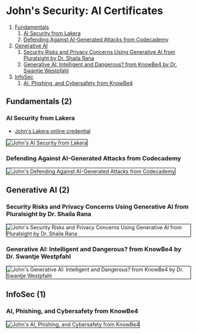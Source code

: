 # John's Security: AI Certificates
1. [Fundamentals](#fundamentals-2)
    1. [AI Security from Lakera](#ai-security-from-lakera)
    1. [Defending Against AI-Generated Attacks from Codecademy](#defending-against-ai-generated-attacks-from-codecademy)
1. [Generative AI](#generative-ai-2)
    1. [Security Risks and Privacy Concerns Using Generative AI from Pluralsight by Dr. Shaila Rana](#security-risks-and-privacy-concerns-using-generative-ai-from-pluralsight-by-dr-shaila-rana)
    1. [Generative AI: Intelligent and Dangerous? from KnowBe4 by Dr. Swantje Westpfahl](#generative-ai-intelligent-and-dangerous-from-knowbe4-by-dr-swantje-westpfahl)
1. [InfoSec](#infosec-1)
    1. [AI, Phishing, and Cybersafety from KnowBe4](#ai-phishing-and-cybersafety-from-knowbe4)
## Fundamentals (2)
### AI Security from Lakera
* [John's Lakera online credential](https://security.certificates.lakera.ai/credentials/53495805-342d-41b7-b9bf-5923ae00422d)

<img src="../cert_ai_ai-security_lakera_cert-53495805-342d-41b7-b9bf-5923ae00422d_2024-03-19.png" alt="John's AI Security from Lakera" style="border:1px solid #000000" />

### Defending Against AI-Generated Attacks from Codecademy

<img src="../cert_ai_defending-against-ai-generated-attacks_codecademy_2024-03-28.png" alt="John's Defending Against AI-Generated Attacks from Codecademy" style="border:1px solid #000000" />

## Generative AI (2)
### Security Risks and Privacy Concerns Using Generative AI from Pluralsight by Dr. Shaila Rana

<img src="../cert_aisec_security-risks-and-privacy-concerns-using-generative-ai_pluralsight_dr-shaila-rana_2024-06-10.png" alt="John's Security Risks and Privacy Concerns Using Generative AI from Pluralsight by Dr. Shaila Rana" style="border:1px solid #000000" />

### Generative AI: Intelligent and Dangerous? from KnowBe4 by Dr. Swantje Westpfahl

<img src="../cert_aisec_generative-ai-intelligent-and-dangerous_knowbe4_dr-swantje-westpfahl_2024-06-11.png" alt="John's Generative AI: Intelligent and Dangerous? from KnowBe4 by Dr. Swantje Westpfahl" style="border:1px solid #000000" />

## InfoSec (1)
### AI, Phishing, and Cybersafety from KnowBe4

<img src="../cert_infosec_phishing_ai-phishing-and-cybersecurity_knowbe4_2024-06-03.png" alt="John's AI, Phishing, and Cybersafety from KnowBe4" style="border:1px solid #000000" />

